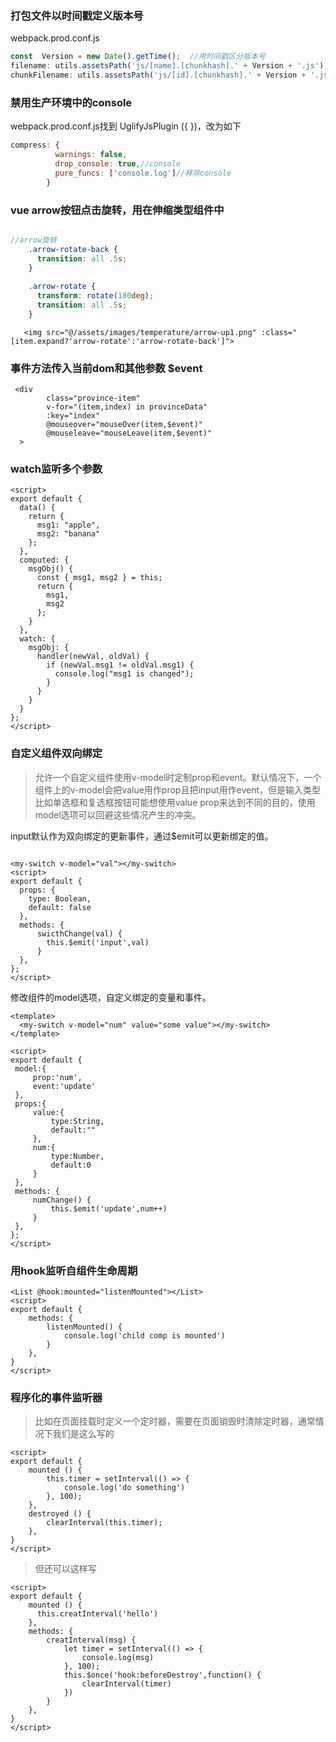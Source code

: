 ### 打包文件以时间戳定义版本号

webpack.prod.conf.js

```js
const  Version = new Date().getTime();  //用时间戳区分版本号
filename: utils.assetsPath('js/[name].[chunkhash].' + Version + '.js'),
chunkFilename: utils.assetsPath('js/[id].[chunkhash].' + Version + '.js')
```

### 禁用生产环境中的console

webpack.prod.conf.js找到 UglifyJsPlugin ({  })，改为如下

```js
compress: {
          warnings: false,
          drop_console: true,//console
          pure_funcs: ['console.log']//移除console
        }
```


### vue arrow按钮点击旋转，用在伸缩类型组件中

```scss

//arrow旋转
    .arrow-rotate-back {
      transition: all .5s;
    }
    
    .arrow-rotate {
      transform: rotate(180deg);
      transition: all .5s;
    }
```

```vue
   <img src="@/assets/images/temperature/arrow-up1.png" :class="[item.expand?'arrow-rotate':'arrow-rotate-back']">
```

###  事件方法传入当前dom和其他参数 $event

```vue
 <div
        class="province-item"
        v-for="(item,index) in provinceData"
        :key="index"
        @mouseover="mouseOver(item,$event)"
        @mouseleave="mouseLeave(item,$event)"
  >
```

### watch监听多个参数

```vue
<script>
export default {
  data() {
    return {
      msg1: "apple",
      msg2: "banana"
    };
  },
  computed: {
    msgObj() {
      const { msg1, msg2 } = this;
      return {
        msg1,
        msg2
      };
    }
  },
  watch: {
    msgObj: {
      handler(newVal, oldVal) {
        if (newVal.msg1 != oldVal.msg1) {
          console.log("msg1 is changed");
        }
      }
    }
  }
};
</script>
```

### 自定义组件双向绑定

> 允许一个自定义组件使用v-model时定制prop和event。默认情况下，一个组件上的v-model会把value用作prop且把input用作event，但是输入类型比如单选框和复选框按钮可能想使用value prop来达到不同的目的，使用model选项可以回避这些情况产生的冲突。

input默认作为双向绑定的更新事件，通过$emit可以更新绑定的值。

```vue

<my-switch v-model="val"></my-switch>
<script>
export default {
  props: {
    type: Boolean,
    default: false
  },
  methods: {
      swicthChange(val) {
        this.$emit('input',val)
      }
  },
};
</script>
```

修改组件的model选项，自定义绑定的变量和事件。

```vue
<template>
  <my-switch v-model="num" value="some value"></my-switch>
</template>

<script>
export default {
 model:{
     prop:'num',
     event:'update'
 },
 props:{
     value:{
         type:String,
         default:""
     },
     num:{
         type:Number,
         default:0
     }
 },
 methods: {
     numChange() {
         this.$emit('update',num++)
     }
 },
};
</script>
```

### 用hook监听自组件生命周期

```vue
<List @hook:mounted="listenMounted"></List>
<script>
export default {
    methods: {
        listenMounted() {
            console.log('child comp is mounted')
        }
    },
}
</script>
```

### 程序化的事件监听器

> 比如在页面挂载时定义一个定时器，需要在页面销毁时清除定时器，通常情况下我们是这么写的

```vue
<script>
export default {
    mounted () {
        this.timer = setInterval(() => {
            console.log('do something')
        }, 100);
    },
    destroyed () {
        clearInterval(this.timer);
    },
}
</script>
```

> 但还可以这样写

```vue
<script>
export default {
    mounted () {
      this.creatInterval('hello')  
    },
    methods: {
        creatInterval(msg) {
            let timer = setInterval(() => {
                console.log(msg)
            }, 100);
            this.$once('hook:beforeDestroy',function() {
                clearInterval(timer)
            })
        }
    },
}
</script>

```

